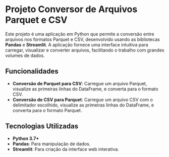

# Projeto Conversor de Arquivos Parquet e CSV

Este projeto é uma aplicação em Python que permite a conversão entre arquivos nos formatos Parquet e CSV, desenvolvido usando as bibliotecas **Pandas** e **Streamlit**. A aplicação fornece uma interface intuitiva para carregar, visualizar e converter arquivos, facilitando o trabalho com grandes volumes de dados.

## Funcionalidades

- **Conversão de Parquet para CSV**: Carregue um arquivo Parquet, visualize as primeiras linhas do DataFrame, e converta para o formato CSV.
- **Conversão de CSV para Parquet**: Carregue um arquivo CSV com o delimitador escolhido, visualize as primeiras linhas do DataFrame, e converta para o formato Parquet.

## Tecnologias Utilizadas

- **Python 3.7+**
- **Pandas**: Para manipulação de dados.
- **Streamlit**: Para criação da interface web interativa.